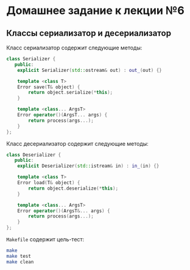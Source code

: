 # Домашнее задание к лекции №6

## Классы сериализатор и десериализатор

Класс сериализатор содержит следующие методы:
```c++
class Serializer {
   public:
    explicit Serializer(std::ostream& out) : out_(out) {}

    template <class T>
    Error save(T& object) {
        return object.serialize(*this);
    }

    template <class... ArgsT>
    Error operator()(ArgsT... args) {
        return process(args...);
    }
};
```

Класс десериализатор содержит следующие методы:
```c++
class Deserializer {
   public:
    explicit Deserializer(std::istream& in) : in_(in) {}

    template <class T>
    Error load(T& object) {
        return object.deserialize(*this);
    }

    template <class... ArgsT>
    Error operator()(ArgsT&... args) {
        return process(args...);
    }
};
```

`Makefile` содержит цель-тест:
```bash
make
make test
make clean
```